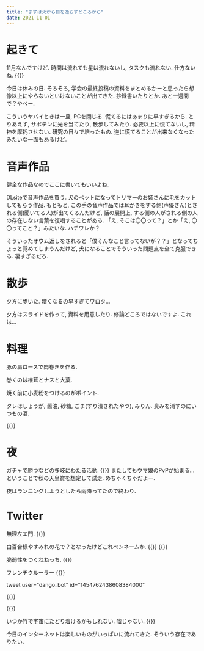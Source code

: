 ```yaml
---
title: "まずは火から目を逸らすところから"
date: 2021-11-01
---
```


# 起きて
11月なんですけど. 時間は流れても星は流れないし, タスクも流れない. 仕方ないね.
{{<youtube ueq2QFIIpu0>}}

今日は休みの日. そろそろ, 学会の最終投稿の資料をまとめるかーと思ったら想像以上にやらないといけないことが出てきた. 抄録書いたりとか. あと一週間で？やべー.

こういうヤバイときは一旦, PCを閉じる. 慌てるにはあまりに早すぎるから. とりあえず, サボテンに光を当てたり, 散歩してみたり. 必要以上に慌てないし, 精神を摩耗させない. 研究の日々で培ったもの. 逆に慌てることが出来なくなったみたいな一面もあるけど.

# 音声作品
健全な作品なのでここに書いてもいいよね.

DLsiteで音声作品を買う. 犬のペットになってトリマーのお姉さんに毛をカットしてもらう作品. もともと, この手の音声作品では耳かきをする側(声優さん)とされる側(聞いてる人)が出てくるんだけど, 話の展開上, する側の人がされる側の人の存在しない言葉を復唱することがある. 「え, そこは〇〇って？」とか「え, 〇〇ってこと？」みたいな. ハチワレか？

そういったオウム返しをされると「僕そんなこと言ってないが？？」となってちょっと覚めてしまうんだけど, 犬になることでそういった問題点を全て克服できる. 凄すぎるだろ.

# 散歩
夕方に歩いた. 暗くなるの早すぎてワロタ...

夕方はスライドを作って, 資料を用意したり. 修論どころではないですよ. これは...

# 料理
豚の肩ロースで肉巻きを作る.

巻くのは椎茸とナスと大葉.

焼く前に小麦粉をつけるのがポイント.

タレはしょうが, 醤油, 砂糖, ごま(すり潰されたやつ), みりん. 臭みを消すのにいつもの酒.

{{<tweet user="dango_bot" id="1455132492239814659">}}

# 夜
ガチャで勝つなどの多岐にわたる活動.
{{<tweet user="dango_bot" id="1455130235880370176">}}
またしてもウマ娘のPvPが始まる... ということで秋の天皇賞を想定して試走. めちゃくちゃだよー.

夜はランニングしようとしたら雨降ってたので終わり. 

# Twitter
無理左エ門.
{{<tweet user="dango_bot" id="1455148407358517252">}}

白百合様やすみれの花で？となったけどこれペンネームか.
{{<tweet user="dango_bot" id="1455139881244446720">}}
{{<tweet user="dango_bot" id="1455108637681020930">}}

脆弱性をつくねねっち.
{{<tweet user="dango_bot" id="1143903743995289600">}}

フレンチクルーラー
{{<tweet user="dango_bot" id="1454708563469684741">}}

tweet user="dango_bot" id="1454762438608384000"

{{<tweet user="dango_bot" id="1454555930889125890">}}

{{<tweet user="dango_bot" id="1455016051113017350">}}

いつか竹で宇宙にたどり着けるかもしれない. 嘘じゃない.
{{<tweet user="dango_bot" id="1454342870815559680">}}

今日のインターネットは楽しいものがいっぱいに流れてきた. そういう存在でありたい.